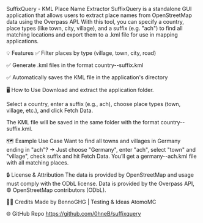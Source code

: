 SuffixQuery - KML Place Name Extractor
SuffixQuery is a standalone GUI application that allows users to extract place names from OpenStreetMap data using the Overpass API. With this tool, you can specify a country, place types (like town, city, village), and a suffix (e.g. "ach") to find all matching locations and export them to a .kml file for use in mapping applications.

💡 Features
✅ Filter places by type (village, town, city, road)

✅ Generate .kml files in the format country--suffix.kml

✅ Automatically saves the KML file in the application's directory

🖥️ How to Use
Download and extract the application folder.

Select a country, enter a suffix (e.g., ach), choose place types (town, village, etc.), and click Fetch Data.

The KML file will be saved in the same folder with the format country--suffix.kml.

🗺️ Example Use Case
Want to find all towns and villages in Germany ending in "ach"?
→ Just choose "Germany", enter "ach", select "town" and "village", check suffix and hit Fetch Data.
You’ll get a germany--ach.kml file with all matching places.

🔒 License & Attribution
The data is provided by OpenStreetMap and usage must comply with the ODbL license.
Data is provided by the Overpass API, © OpenStreetMap contributors (ODbL).

🧑‍💻 Credits
Made by BennoGHG |
Testing & Ideas AtomoMC

🌐 GitHub Repo
https://github.com/0hneB/suffixquery
